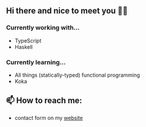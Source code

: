 ## Hi there and nice to meet you 🍻👋


### Currently working  with...
- TypeScript
- Haskell

### Currently learning...
- All things (statically-typed) functional programming
- Koka

## 📫 How to reach me:
- contact form on my [website](https://japiirainen.com)

